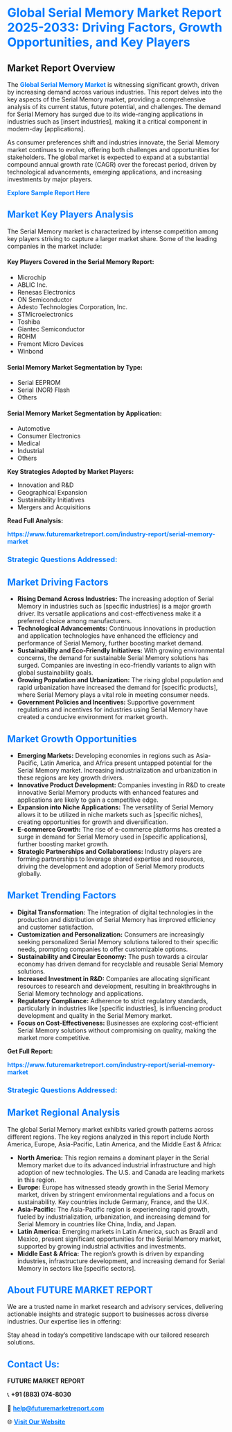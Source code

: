 <h1 style="color: #007BFF;">Global Serial Memory Market Report 2025-2033: Driving Factors, Growth Opportunities, and Key Players</h1>

<section id="overview">
<h2>Market Report Overview</h2>
<p>The <a href="https://www.futuremarketreport.com/industry-report/serial-memory-market" style="color: #007BFF; text-decoration: none;"><strong>Global Serial Memory Market</strong></a> is witnessing significant growth, driven by increasing demand across various industries. This report delves into the key aspects of the Serial Memory market, providing a comprehensive analysis of its current status, future potential, and challenges. The demand for Serial Memory has surged due to its wide-ranging applications in industries such as [insert industries], making it a critical component in modern-day [applications].</p>
<p>As consumer preferences shift and industries innovate, the Serial Memory market continues to evolve, offering both challenges and opportunities for stakeholders. The global market is expected to expand at a substantial compound annual growth rate (CAGR) over the forecast period, driven by technological advancements, emerging applications, and increasing investments by major players.</p>
</section>

<section id="overview">
<p><a href="https://www.futuremarketreport.com/request-sample/reportId=115615" style="color: #007BFF; text-decoration: none;"><strong>Explore Sample Report Here</strong></a></p>
</section>

<section id="key-players">
<h2 style="color: #007BFF;">Market Key Players Analysis</h2>
<p>The Serial Memory market is characterized by intense competition among key players striving to capture a larger market share. Some of the leading companies in the market include:</p>
<h4>Key Players Covered in the Serial Memory Report:</h4>
<ul><li>Microchip</li><li>ABLIC Inc.</li><li>Renesas Electronics</li><li>ON Semiconductor</li><li>Adesto Technologies Corporation, Inc.</li><li>STMicroelectronics</li><li>Toshiba</li><li>Giantec Semiconductor</li><li>ROHM</li><li>Fremont Micro Devices</li><li>Winbond</li></ul>
<h4>Serial Memory Market Segmentation by Type:</h4>
<ul><li>Serial EEPROM</li><li>Serial (NOR) Flash</li><li>Others</li></ul>

<h4>Serial Memory Market Segmentation by Application:</h4>
<ul><li>Automotive</li><li>Consumer Electronics</li><li>Medical</li><li>Industrial</li><li>Others</li></ul>
<p><strong>Key Strategies Adopted by Market Players:</strong></p>
<ul>
<li>Innovation and R&D</li>
<li>Geographical Expansion</li>
<li>Sustainability Initiatives</li>
<li>Mergers and Acquisitions</li>
</ul>
</section>

<section>
<p><strong>Read Full Analysis: </strong></p><a href="https://www.futuremarketreport.com/industry-report/serial-memory-market" style="color: #007BFF; text-decoration: none;"><strong>https://www.futuremarketreport.com/industry-report/serial-memory-market</strong></a>
<h3 style="color: #007BFF;">Strategic Questions Addressed:</h3>
</section>

<section id="driving-factors">
<h2 style="color: #007BFF;">Market Driving Factors</h2>
<ul>
<li><strong>Rising Demand Across Industries:</strong> The increasing adoption of Serial Memory in industries such as [specific industries] is a major growth driver. Its versatile applications and cost-effectiveness make it a preferred choice among manufacturers.</li>
<li><strong>Technological Advancements:</strong> Continuous innovations in production and application technologies have enhanced the efficiency and performance of Serial Memory, further boosting market demand.</li>
<li><strong>Sustainability and Eco-Friendly Initiatives:</strong> With growing environmental concerns, the demand for sustainable Serial Memory solutions has surged. Companies are investing in eco-friendly variants to align with global sustainability goals.</li>
<li><strong>Growing Population and Urbanization:</strong> The rising global population and rapid urbanization have increased the demand for [specific products], where Serial Memory plays a vital role in meeting consumer needs.</li>
<li><strong>Government Policies and Incentives:</strong> Supportive government regulations and incentives for industries using Serial Memory have created a conducive environment for market growth.</li>
</ul>
</section>

<section id="growth-opportunities">
<h2 style="color: #007BFF;">Market Growth Opportunities</h2>
<ul>
<li><strong>Emerging Markets:</strong> Developing economies in regions such as Asia-Pacific, Latin America, and Africa present untapped potential for the Serial Memory market. Increasing industrialization and urbanization in these regions are key growth drivers.</li>
<li><strong>Innovative Product Development:</strong> Companies investing in R&D to create innovative Serial Memory products with enhanced features and applications are likely to gain a competitive edge.</li>
<li><strong>Expansion into Niche Applications:</strong> The versatility of Serial Memory allows it to be utilized in niche markets such as [specific niches], creating opportunities for growth and diversification.</li>
<li><strong>E-commerce Growth:</strong> The rise of e-commerce platforms has created a surge in demand for Serial Memory used in [specific applications], further boosting market growth.</li>
<li><strong>Strategic Partnerships and Collaborations:</strong> Industry players are forming partnerships to leverage shared expertise and resources, driving the development and adoption of Serial Memory products globally.</li>
</ul>
</section>

<section id="trending-factors">
<h2 style="color: #007BFF;">Market Trending Factors</h2>
<ul>
<li><strong>Digital Transformation:</strong> The integration of digital technologies in the production and distribution of Serial Memory has improved efficiency and customer satisfaction.</li>
<li><strong>Customization and Personalization:</strong> Consumers are increasingly seeking personalized Serial Memory solutions tailored to their specific needs, prompting companies to offer customizable options.</li>
<li><strong>Sustainability and Circular Economy:</strong> The push towards a circular economy has driven demand for recyclable and reusable Serial Memory solutions.</li>
<li><strong>Increased Investment in R&D:</strong> Companies are allocating significant resources to research and development, resulting in breakthroughs in Serial Memory technology and applications.</li>
<li><strong>Regulatory Compliance:</strong> Adherence to strict regulatory standards, particularly in industries like [specific industries], is influencing product development and quality in the Serial Memory market.</li>
<li><strong>Focus on Cost-Effectiveness:</strong> Businesses are exploring cost-efficient Serial Memory solutions without compromising on quality, making the market more competitive.</li>
</ul>
</section>

<section>
<p><strong>Get Full Report: </strong></p><a href="https://www.futuremarketreport.com/industry-report/serial-memory-market" style="color: #007BFF; text-decoration: none;"><strong>https://www.futuremarketreport.com/industry-report/serial-memory-market</strong></a>
<h3 style="color: #007BFF;">Strategic Questions Addressed:</h3>
</section>


<section id="regional-analysis">
<h2 style="color: #007BFF;">Market Regional Analysis</h2>
<p>The global Serial Memory market exhibits varied growth patterns across different regions. The key regions analyzed in this report include North America, Europe, Asia-Pacific, Latin America, and the Middle East & Africa:</p>
<ul>
<li><strong>North America:</strong> This region remains a dominant player in the Serial Memory market due to its advanced industrial infrastructure and high adoption of new technologies. The U.S. and Canada are leading markets in this region.</li>
<li><strong>Europe:</strong> Europe has witnessed steady growth in the Serial Memory market, driven by stringent environmental regulations and a focus on sustainability. Key countries include Germany, France, and the U.K.</li>
<li><strong>Asia-Pacific:</strong> The Asia-Pacific region is experiencing rapid growth, fueled by industrialization, urbanization, and increasing demand for Serial Memory in countries like China, India, and Japan.</li>
<li><strong>Latin America:</strong> Emerging markets in Latin America, such as Brazil and Mexico, present significant opportunities for the Serial Memory market, supported by growing industrial activities and investments.</li>
<li><strong>Middle East & Africa:</strong> The region’s growth is driven by expanding industries, infrastructure development, and increasing demand for Serial Memory in sectors like [specific sectors].</li>
</ul>
</section>

<footer>
<h2 style="color: #007BFF;">About FUTURE MARKET REPORT</h2>
<p>We are a trusted name in market research and advisory services, delivering actionable insights and strategic support to businesses across diverse industries. Our expertise lies in offering:</p>

<p>Stay ahead in today’s competitive landscape with our tailored research solutions.</p>

<h2 style="color: #007BFF;">Contact Us:</h2>
<p><strong>FUTURE MARKET REPORT</strong></p>
<p>📞 <strong>+91 (883) 074-8030</strong></p>
<p>📧 <strong><a href="mailto:help@futuremarketreport.com" style="color: #007BFF;">help@futuremarketreport.com</a></strong></p>
<p>🌐 <strong><a href="https://www.futuremarketreport.com/" style="color: #007BFF;">Visit Our Website</a></strong></p>
</footer>